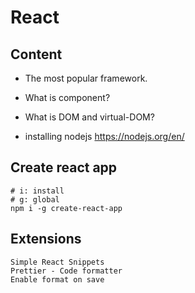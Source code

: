 # React

## Content

- The most popular framework.
- What is component?
- What is DOM and virtual-DOM?

- installing nodejs
  https://nodejs.org/en/

## Create react app

```
# i: install
# g: global
npm i -g create-react-app
```

## Extensions

```
Simple React Snippets
Prettier - Code formatter
Enable format on save
```
